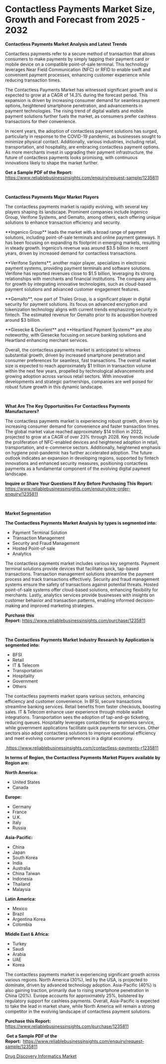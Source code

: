 <p><h1>Contactless Payments Market Size, Growth and Forecast from 2025 - 2032</h1></p><p><strong>Contactless Payments Market Analysis and Latest Trends</strong></p>
<p><p>Contactless payments refer to a secure method of transaction that allows consumers to make payments by simply tapping their payment card or mobile device on a compatible point-of-sale terminal. This technology leverages Near Field Communication (NFC) or RFID to enable swift and convenient payment processes, enhancing customer experience while reducing transaction times.</p><p>The Contactless Payments Market has witnessed significant growth and is expected to grow at a CAGR of 14.3% during the forecast period. This expansion is driven by increasing consumer demand for seamless payment options, heightened smartphone penetration, and advancements in payment technologies. The rising trend of digital wallets and mobile payment solutions further fuels the market, as consumers prefer cashless transactions for their convenience.</p><p>In recent years, the adoption of contactless payment solutions has surged, particularly in response to the COVID-19 pandemic, as businesses sought to minimize physical contact. Additionally, various industries, including retail, transportation, and hospitality, are embracing contactless payment options. As more merchants invest in upgrading their payment infrastructure, the future of contactless payments looks promising, with continuous innovations likely to shape the market further.</p></p>
<p><strong>Get a Sample PDF of the Report:&nbsp;</strong> <a href="https://www.reliablebusinessinsights.com/enquiry/request-sample/1235811?utm_campaign=3084&utm_medium=2&utm_source=Github&utm_content=ia&utm_term=10032025&utm_id=contactless-payments">https://www.reliablebusinessinsights.com/enquiry/request-sample/1235811</a></p>
<p>&nbsp;</p>
<p><strong>Contactless Payments Major Market Players</strong></p>
<p><p>The contactless payments market is rapidly evolving, with several key players shaping its landscape. Prominent companies include Ingenico Group, Verifone Systems, and Gemalto, among others, each offering unique solutions to enhance transaction efficiency and security.</p><p>**Ingenico Group** leads the market with a broad range of payment solutions, including point-of-sale terminals and online payment gateways. It has been focusing on expanding its footprint in emerging markets, resulting in steady growth. Ingenico’s revenue was around $3.5 billion in recent years, driven by increased demand for contactless transactions.</p><p>**Verifone Systems**, another major player, specializes in electronic payment systems, providing payment terminals and software solutions. Verifone has reported revenues close to $1.5 billion, leveraging its strong relationships with merchants and financial institutions. The company aims for growth by integrating innovative technologies, such as cloud-based payment solutions and advanced customer engagement features.</p><p>**Gemalto**, now part of Thales Group, is a significant player in digital security for payment solutions. Its focus on advanced encryption and tokenization technology aligns with current trends emphasizing security in fintech. The estimated revenue for Gemalto prior to its acquisition hovered around $3 billion.</p><p>**Giesecke & Devrient** and **Heartland Payment Systems** are also noteworthy, with Giesecke focusing on secure banking solutions and Heartland enhancing merchant services. </p><p>Overall, the contactless payments market is anticipated to witness substantial growth, driven by increased smartphone penetration and consumer preferences for seamless, fast transactions. The overall market size is expected to reach approximately $1 trillion in transaction volume within the next few years, propelled by technological advancements and growing adoption across various retail sectors. With innovative developments and strategic partnerships, companies are well poised for robust future growth in this dynamic landscape.</p></p>
<p>&nbsp;</p>
<p><strong>What Are The Key Opportunities For Contactless Payments Manufacturers?</strong></p>
<p><p>The contactless payments market is experiencing robust growth, driven by increasing consumer demand for convenience and faster transaction times. The global market value reached approximately $14 trillion in 2022, projected to grow at a CAGR of over 23% through 2028. Key trends include the proliferation of NFC-enabled devices and heightened adoption in retail, transportation, and e-commerce sectors. Additionally, heightened emphasis on hygiene post-pandemic has further accelerated adoption. The future outlook indicates an expansion in developing regions, supported by fintech innovations and enhanced security measures, positioning contactless payments as a fundamental component of the evolving digital payment landscape.</p></p>
<p><strong>Inquire or Share Your Questions If Any Before Purchasing This Report:</strong> <a href="https://www.reliablebusinessinsights.com/enquiry/pre-order-enquiry/1235811?utm_campaign=3084&utm_medium=2&utm_source=Github&utm_content=ia&utm_term=10032025&utm_id=contactless-payments">https://www.reliablebusinessinsights.com/enquiry/pre-order-enquiry/1235811</a></p>
<p>&nbsp;</p>
<p><strong>Market Segmentation</strong></p>
<p><strong>The Contactless Payments Market Analysis by types is segmented into:</strong></p>
<p><ul><li>Payment Terminal Solution</li><li>Transaction Management</li><li>Security and Fraud Management</li><li>Hosted Point-of-sale</li><li>Analytics</li></ul></p>
<p><p>The contactless payments market includes various key segments. Payment terminal solutions provide devices that facilitate quick, tap-based transactions. Transaction management solutions streamline the payment process and track transactions effectively. Security and fraud management systems ensure the safety of transactions against potential threats. Hosted point-of-sale systems offer cloud-based solutions, enhancing flexibility for merchants. Lastly, analytics services provide businesses with insights on customer behavior and transaction patterns, enabling informed decision-making and improved marketing strategies.</p></p>
<p><strong>Purchase this Report:&nbsp;</strong><a href="https://www.reliablebusinessinsights.com/purchase/1235811?utm_campaign=3084&utm_medium=2&utm_source=Github&utm_content=ia&utm_term=10032025&utm_id=contactless-payments">https://www.reliablebusinessinsights.com/purchase/1235811</a></p>
<p>&nbsp;</p>
<p><strong>The Contactless Payments Market Industry Research by Application is segmented into:</strong></p>
<p><ul><li>BFSI</li><li>Retail</li><li>IT & Telecom</li><li>Transportation</li><li>Hospitality</li><li>Government</li><li>Others</li></ul></p>
<p><p>The contactless payments market spans various sectors, enhancing efficiency and customer convenience. In BFSI, secure transactions streamline banking services. Retail benefits from faster checkouts, boosting sales. IT & Telecom enhance user experience through mobile wallet integrations. Transportation sees the adoption of tap-and-go ticketing, reducing queues. Hospitality leverages contactless for seamless service, while government applications facilitate quick payments for services. Other sectors also adopt contactless solutions to improve operational efficiency and meet evolving consumer preferences in a digital economy.</p></p>
<p><a href="https://www.reliablebusinessinsights.com/contactless-payments-r1235811?utm_campaign=3084&utm_medium=2&utm_source=Github&utm_content=ia&utm_term=10032025&utm_id=contactless-payments">&nbsp;https://www.reliablebusinessinsights.com/contactless-payments-r1235811</a></p>
<p><strong>In terms of Region, the Contactless Payments Market Players available by Region are:</strong></p>
<p>
    <p> <strong> North America: </strong>
        <ul>
            <li>United States</li>
            <li>Canada</li>
        </ul>
        </p> 
    <p> <strong> Europe: </strong>
        <ul>
            <li>Germany</li>
            <li>France</li>
            <li>U.K.</li>
            <li>Italy</li>
            <li>Russia</li>
        </ul>
        </p> 
    <p> <strong> Asia-Pacific: </strong>
        <ul>
            <li>China</li>
            <li>Japan</li>
            <li>South Korea</li>
            <li>India</li>
            <li>Australia</li>
            <li>China Taiwan</li>
            <li>Indonesia</li>
            <li>Thailand</li>
            <li>Malaysia</li>
        </ul>
        </p> 
    <p> <strong> Latin America: </strong>
        <ul>
            <li>Mexico</li>
            <li>Brazil</li>
            <li>Argentina Korea</li>
            <li>Colombia</li>
        </ul>
        </p> 
    <p> <strong> Middle East & Africa: </strong>
        <ul>
            <li>Turkey</li>
            <li>Saudi</li>
            <li>Arabia</li>
            <li>UAE</li>
            <li>Korea</li>
        </ul>
    </p>
    </p>
<p><p>The contactless payments market is experiencing significant growth across various regions. North America (30%), led by the USA, is projected to dominate, driven by advanced technology adoption. Asia-Pacific (40%) is also gaining traction, primarily due to rising smartphone penetration in China (20%). Europe accounts for approximately 25%, bolstered by regulatory support for cashless payments. Overall, Asia-Pacific is expected to take the lead in market share, while North America will remain a strong competitor in the evolving landscape of contactless payment solutions.</p></p>
<p><strong>Purchase this Report: </strong><a href="https://www.reliablebusinessinsights.com/purchase/1235811?utm_campaign=3084&utm_medium=2&utm_source=Github&utm_content=ia&utm_term=10032025&utm_id=contactless-payments">https://www.reliablebusinessinsights.com/purchase/1235811</a></p>
<p>&nbsp;<strong>Get a Sample PDF of the Report:&nbsp;&nbsp;</strong><a href="https://www.reliablebusinessinsights.com/enquiry/request-sample/1235811?utm_campaign=3084&utm_medium=2&utm_source=Github&utm_content=ia&utm_term=10032025&utm_id=contactless-payments">https://www.reliablebusinessinsights.com/enquiry/request-sample/1235811</a></p>
<p><strong></strong></p>
<p><p><a href="https://github.com/voigttyagi/Market-Research-Report-List-1/blob/main/drug-discovery-informatics-market.md?utm_campaign=3084&utm_medium=2&utm_source=Github&utm_content=ia&utm_term=10032025&utm_id=contactless-payments">Drug Discovery Informatics Market</a></p></p>